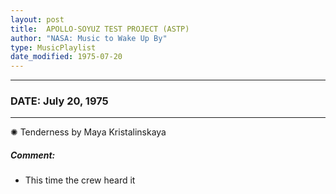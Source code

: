 ```yaml
---
layout: post
title:  APOLLO-SOYUZ TEST PROJECT (ASTP)
author: "NASA: Music to Wake Up By"
type: MusicPlaylist
date_modified: 1975-07-20
---
```


----
### DATE: July 20, 1975
----
✺ Tenderness by Maya Kristalinskaya

##### Comment:
* This time the crew heard it
